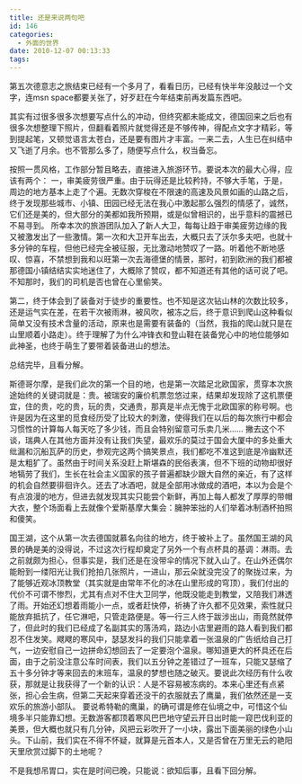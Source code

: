 ```yaml
---
title: 还是来说两句吧
id: 146
categories:
  - 外面的世界
date: 2010-12-07 00:13:33
tags:
---
```


 第五次德意志之旅结束已经有一个多月了，看看日历，已经有快半年没敲过一个文字，连msn space都要关张了，好歹赶在今年结束前再发篇东西吧。

 其实有过很多很多次想要写点什么的冲动，但终究都未能成文，德国回来之后也有很多次想整理下照片，但翻看着照片就觉得还是不够传神，得配点文字才精彩，等到提起笔，又顿觉语言太苍白，还是要有图片才丰富。一来二去，人生已在纠结中又飞逝了月余。也不管那么多了，随便写点什么，权当备忘。

 按照一贯风格，工作部分暂且略去，直接进入旅游环节。要说本次的最大心得，应该有两个：
 一，审美疲劳很严重。由于玩得还是比较矜持，不够大手笔，于是，周边的地方基本上走了个遍。无数次穿梭在不限速的高速及风景如画的山路之后，终于发现那些城市、小镇、田园已经无法在我心中激起那么强烈的情感了，诚然，它们还是美的，但大部分的美都如我所预期，或是似曾相识的，出乎意料的震撼已不易寻到。
 所幸本次的旅游团队加入了新人大卫，每每让趋于审美疲劳边缘的我又被激发出了一些激情。第一次和大卫开车出去，大概只去了沃尔多夫吧，也就十多分钟的车程，但他已经完全被征服，无比激动地赞叹了一路。听着他不断地感叹、惊喜，不禁想到我和以旺第一次去海德堡的情景，那时，初到欧洲的我们都被那德国小镇结结实实地迷住了，大概除了赞叹，都不知道还有其他的话可说了吧。不知那时，我们的司机是否也曾在心里偷笑。

 第二，终于体会到了装备对于徒步的重要性。也不知是这次钻山林的次数比较多，还是运气实在差，在若干次被雨淋，被风吹，被冻之后，终于意识到爬山这种看似简单又没有技术含量的活动，原来也是需要有装备的（当然，我指的爬山就只是在山里顺着小路走）。终于理解了为什么冲锋衣和登山鞋在装备党心中的地位能够如此神圣，也终于萌生了要带着装备进山的想法。

 总结完毕，且看分解。

 斯德哥尔摩，是我们此次的第一个目的地，也是第一次踏足北欧国家，贯穿本次旅途始终的关键词就是：贵。被瑞安的廉价机票忽悠过来，结果却发现除了这机票便宜，住的贵，吃的贵，玩的贵，交通贵，那真是半点无愧于北欧国家的称号啊。也许是因为在这里的觅食经历受了比较大的刺激，使得我们在以后的每次旅行中都会习惯性的计算每人每天吃了多少钱，而且会特别留意可乐卖几米……
 撇去这个不谈，瑞典人在其他方面并没有让我们失望，最欢乐的莫过于国会大厦中的多处重大纰漏和沉船瓦萨的历史，参观完这两个搞笑景点，我们都吃不准这到底是冷幽默还是太粗犷了。虽然由于时间关系没赶上斯堪森的民俗表演，但不下班的动物却很好地犒劳了我们，生长在社会主义国家的孩子普遍都缺少跟大自然的亲近，有了这样的机会自然要徘徊许久。还去了冰酒吧，就是全部用冰做成的酒吧，本以为会是个有点浪漫的地方，但进去就发现其实只能尝个新鲜，再加上每人都发了厚厚的带帽大衣，整个场面看上去就像个爱斯基摩大集会：臃肿笨拙的人们举着冰制酒杯拍照和傻笑。

 国王湖，这个从第一次去德国就慕名向往的地方，终于被补上了。虽然国王湖的风景的确是美的没得说，不过这次行程却奠定了另外一个有点杯具的基调：淋雨。去之前就颇为担心，但事实是，我们还是在没带伞的情况下就入山了。在山外还偶尔能盼到一缕阳光让我们抢拍几张照片，一进山，那云朵就没完没了的聚拢过来，为了能够近观冰顶教堂（其实就是由常年不化的冰在山里形成的穹顶），我们付出的代价不可谓不惨烈，尤其有点对不住大卫同学，他既没能走到教堂，又陪我们淋透了雨。开始还幻想着雨能小一点，或者赶快停，祈祷了许久都不见效果，索性就只能放弃抵抗了，任它淋吧，只管走路便是。等一行三人终于跋涉出山，雨竟然就停了，但此时的我们已经成了名副其实的落汤鸡，路边小店里避雨的路人看到我们都忍不住发笑。飕飕的寒风中，瑟瑟发抖的我们只能拿着一张温泉的广告纸给自己打气，一边安慰自己一边拼命幻想回去了一定要泡个温泉。哪知道更大的杯具还在后面，由于之前没注意公车时间表，我们以五分钟之差错过了一班车，只能又瑟缩了五十多分钟才等来回去的末班车，温泉的梦想也随之破灭。要说此次经历有什么收获，那就是让我获得了一个新的认识：人是不容易被冻病的。本来心里还有点紧张，担心会生病，但第二天起来穿着还没干的衣服就去了鹰巢，我们依然还是一支欢乐的旅游小部队。
 要说希特勒的鹰巢，的确可谓是修在仙境之中，可惜这个仙境多半只能靠幻想。无数游客都顶着寒风巴巴地守望云开日出时能一窥巴伐利亚的美景，但大概也就只有几分钟，风把云彩吹开了一小块，露出下面美丽的绿色小山头。下山前，我们实在不得不怀疑，就算是元首本人，又是否曾在万里无云的艳阳天里欣赏过脚下的土地呢？

 不是我想吊胃口，实在是时间已晚，只能说：欲知后事，且看下回分解。

